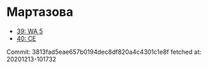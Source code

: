 # Мартазова
- [39: WA 5](39.md)
- [40: CE](40.md)

Commit: 3813fad5eae657b0194dec8df820a4c4301c1e8f
 fetched at: 20201213-101732
